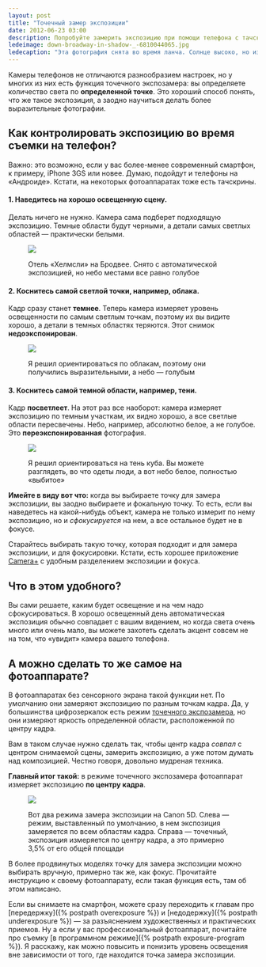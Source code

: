 ```yaml
---
layout: post
title: "Точечный замер экспозиции"
date: 2012-06-23 03:00
description: Попробуйте замерить экспозицию при помощи телефона с тачскрином
ledeimage: down-broadway-in-shadow-_-6810044065.jpg
ledecaption: "Эта фотография снята во время ланча. Солнце высоко, но из-за небоскребов вдоль Бродвея мы видим только узкую полоску света. Я замерил экспозицию, ориентируясь на небо, поэтому оно получилось ярким, а все остальное — темным"
---
```


Камеры телефонов не отличаются разнообразием настроек, но у многих из них есть функция точечного экспозамера: вы определяете количество света по **определенной точке**. Это хороший способ понять, что же такое экспозиция, а заодно научиться делать более выразительные фотографии.

## Как контролировать экспозицию во время съемки на телефон?

Важно: это возможно, если у вас более-менее современный смартфон, к примеру, iPhone 3GS или новее. Думаю, подойдут и телефоны на «Андроиде». Кстати, на некоторых фотоаппаратах тоже есть тачскрины.

#### 1. Наведитесь на хорошо освещенную сцену.

Делать ничего не нужно. Камера сама подберет подходящую экспозицию. Темные области будут черными, а детали самых светлых областей — практически белыми.

<figure class="medium">
	<img src="{{site.graphics_dir}}/cube-plaza-middle.jpg">
	<figcaption>
		<p>Отель «Хелмсли» на Бродвее. Снято с автоматической экспозицией, но небо местами все равно голубое</p>
	</figcaption>
</figure>

#### 2. Коснитесь самой светлой точки, например, облака.

Кадр сразу станет **темнее**. Теперь камера измеряет уровень освещенности по самым светлым точкам, поэтому их вы видите хорошо, а детали в темных областях теряются. Этот снимок **недоэкспонирован**.

<figure class="medium">
	<img src="{{site.graphics_dir}}/cube-plaza-under.jpg">
	<figcaption>
		<p>Я решил ориентироваться по облакам, поэтому они получились выразительными, а небо — голубым</p>
	</figcaption>
</figure>

#### 3. Коснитесь самой темной области, например, тени.

Кадр **посветлеет**. На этот раз все наоборот: камера измеряет экспозицию по темным участкам, их видно хорошо, а все светлые области пересвечены. Небо, например, абсолютно белое, а не голубое. Это **переэкспонированная** фотография.

<figure class="medium">
	<img src="{{site.graphics_dir}}/cube-plaza-over.jpg">
	<figcaption>
		<p>Я решил ориентироваться на тень куба. Вы можете разглядеть, во что одеты люди, а вот небо белое, полностью «выбитое»</p>
	</figcaption>
</figure>

**Имейте в виду вот что:** когда вы выбираете точку для замера экспозиции, вы заодно выбираете и фокальную точку. То есть, если вы наведетесь на какой-нибудь объект, камера не только измерит по нему экспозицию, но и *сфокусируется* на нем, а все остальное будет не в фокусе.

Старайтесь выбирать такую точку, которая подходит и для замера экспозиции, и для фокусировки. Кстати, есть хорошее приложение [Camera+](http://campl.us/) с удобным разделением экспозиции и фокуса.

## Что в этом удобного?

Вы сами решаете, каким будет освещение и на чем надо сфокусироваться. В хорошо освещенный день автоматическая экспозиция обычно совпадает с вашим видением, но когда света очень много или очень мало, вы можете захотеть сделать акцент совсем не на том, что «увидит» камера вашего телефона.

## А можно сделать то же самое на фотоаппарате?

В фотоаппаратах без сенсорного экрана такой функции нет. По умолчанию они замеряют экспозицию по разным точкам кадра. Да, у большинства цифрозеркалок есть режим [точечного экспозамера](https://ru.wikipedia.org/wiki/%D0%A0%D0%B5%D0%B6%D0%B8%D0%BC%D1%8B_%D0%B8%D0%B7%D0%BC%D0%B5%D1%80%D0%B5%D0%BD%D0%B8%D1%8F_%D1%8D%D0%BA%D1%81%D0%BF%D0%BE%D0%B7%D0%B8%D1%86%D0%B8%D0%B8#.D0.A2.D0.BE.D1.87.D0.B5.D1.87.D0.BD.D1.8B.D0.B9_.D0.B7.D0.B0.D0.BC.D0.B5.D1.80_.D1.8D.D0.BA.D1.81.D0.BF.D0.BE.D0.B7.D0.B8.D1.86.D0.B8.D0.B8), но они измеряют яркость определенной области, расположенной по центру кадра.

Вам в таком случае нужно сделать так, чтобы центр кадра *совпал* с центром снимаемой сцены, замерить экспозицию, а уже потом думать над композицией. Честно говоря, довольно мудреная техника.

**Главный итог такой:** в режиме точечного экспозамера фотоаппарат измеряет экспозицию **по центру кадра**.

<figure class="medium">
	<img src="{{site.graphics_dir}}/canon-5d-metering.png">
	<figcaption>
		<p>Вот два режима замера экспозиции на Canon 5D. Слева — режим, выставленный по умолчанию, в нем экспозиция замеряется по всем областям кадра. Справа — точечный, экспозиция измеряется по центру кадра, а это примерно 3,5% от его общей площади</p>
	</figcaption>
</figure>

В более продвинутых моделях точку для замера экспозиции можно выбирать вручную, примерно так же, как фокус. Прочитайте инструкцию к своему фотоаппарату, если такая функция есть, там об этом написано.

Если вы снимаете на смартфон, можете сразу переходить к главам про [передержку]({% postpath overexposure %}) и [недодержку]({% postpath underexposure %}) — за разъяснением художественных и практических приемов. Ну а если у вас профессиональный фотоаппарат, почитайте про съемку [в программном режиме]({% postpath exposure-program %}). Я расскажу, как можно повысить и понизить уровень освещения вне зависимости от того, где находится точка замера экспозиции.
